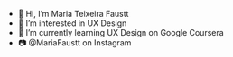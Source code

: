 - 👋 Hi, I’m Maria Teixeira Faustt              
- 👀 I’m interested in UX Design 
- 🌱 I’m currently learning UX Design on Google Coursera      
- 📷 @MariaFaustt on Instagram    
    
<!---    
MariaLTN/MariaLTN is a ✨ special ✨ repository because its `README.md` (this file) appears on your GitHub profile.
You can click the Preview link to take a look at your changes.
--->
